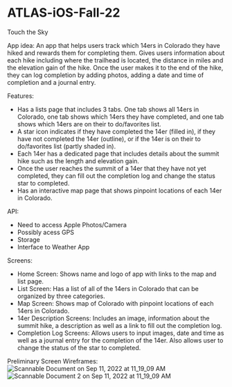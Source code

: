 # ATLAS-iOS-Fall-22

Touch the Sky

App idea: An app that helps users track which 14ers in Colorado they have hiked and rewards them for completing them. Gives users information about each hike including where the trailhead is located, the distance in miles and the elevation gain of the hike. Once the user makes it to the end of the hike, they can log completion by adding photos, adding a date and time of completion and a journal entry.

Features: 
-   Has a lists page that includes 3 tabs. One tab shows all 14ers in Colorado, one tab shows which 14ers they have completed, and one tab shows which 14ers are on their to do/favorites list.
-   A star icon indicates if they have completed the 14er (filled in), if they have not completed the 14er (outline), or if the 14er is on their to do/favorites list (partly shaded in).
-   Each 14er has a dedicated page that includes details about the summit hike such as the length and elevation gain.
-   Once the user reaches the summit of a 14er that they have not yet completed, they can fill out the completion log and change the status star to completed.
-   Has an interactive map page that shows pinpoint locations of each 14er in Colorado.

API:
- Need to access Apple Photos/Camera
- Possibly acess GPS
- Storage
- Interface to Weather App

Screens:
- Home Screen: Shows name and logo of app with links to the map and list page.
- List Screen: Has a list of all of the 14ers in Colorado that can be organized by three categories.
- Map Screen: Shows map of Colorado with pinpoint locations of each 14ers in Colorado.
- 14er Description Screens: Includes an image, information about the summit hike, a description as well as a link to fill out the completion log.
- Completion Log Screens: Allows users to input images, date and time as well as a journal entry for the completion of the 14er. Also allows user to change the status of the star to completed.

Preliminary Screen Wireframes:
![Scannable Document on Sep 11, 2022 at 11_19_09 AM](https://user-images.githubusercontent.com/75700280/189541024-78d443d0-9599-49e5-a8f1-1a16ec415df9.png)
![Scannable Document 2 on Sep 11, 2022 at 11_19_09 AM](https://user-images.githubusercontent.com/75700280/189541065-cd87c3c3-ff3f-4d47-a04a-ca1efd589e15.png)
